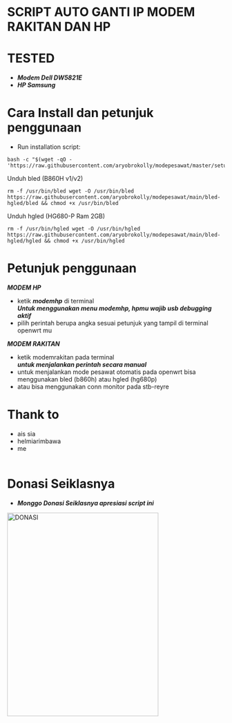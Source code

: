 # SCRIPT AUTO GANTI IP MODEM RAKITAN DAN HP

# TESTED
- ***Modem Dell DW5821E***
- ***HP Samsung***

# Cara Install dan petunjuk penggunaan
- Run installation script:
```
bash -c "$(wget -qO - 'https://raw.githubusercontent.com/aryobrokolly/modepesawat/master/setup.sh')"
```

Unduh bled (B860H v1/v2)
```
rm -f /usr/bin/bled wget -O /usr/bin/bled https://raw.githubusercontent.com/aryobrokolly/modepesawat/main/bled-hgled/bled && chmod +x /usr/bin/bled
```

Unduh hgled (HG680-P Ram 2GB)
```
rm -f /usr/bin/hgled wget -O /usr/bin/hgled https://raw.githubusercontent.com/aryobrokolly/modepesawat/main/bled-hgled/hgled && chmod +x /usr/bin/hgled
```
# Petunjuk penggunaan
  ***MODEM HP***
* ketik ***modemhp*** di terminal
  <br>***Untuk menggunakan menu modemhp, hpmu wajib usb debugging aktif***
* pilih perintah berupa angka sesuai petunjuk yang tampil di terminal openwrt mu


***MODEM RAKITAN***
- ketik modemrakitan pada terminal
  <br>***untuk menjalankan perintah secara manual***
- untuk menjalankan mode pesawat otomatis pada openwrt bisa menggunakan bled (b860h) atau hgled (hg680p)
- atau bisa menggunakan conn monitor pada stb-reyre


# Thank to
- ais sia
- helmiarimbawa
- me
<br><br>
# Donasi Seiklasnya
- ***Monggo Donasi Seiklasnya apresiasi script ini***
<img src="https://github.com/aryobrokolly/XRAY-MPORT/blob/26495331210caf0380909a4478a7b3721e04124c/img/qris.jpg" alt="DONASI" width="350" height="470">

